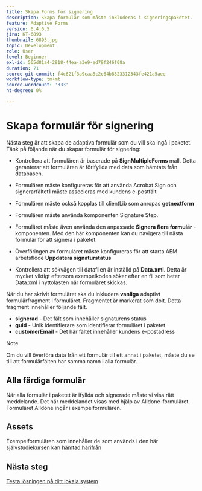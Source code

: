 ```yaml
---
title: Skapa Forms för signering
description: Skapa formulär som måste inkluderas i signeringspaketet.
feature: Adaptive Forms
version: 6.4,6.5
jira: KT-6893
thumbnail: 6893.jpg
topic: Development
role: User
level: Beginner
exl-id: 565d81a4-2918-44ea-a3e9-ed79f246f08a
duration: 71
source-git-commit: f4c621f3a9caa8c2c64b8323312343fe421a5aee
workflow-type: tm+mt
source-wordcount: '333'
ht-degree: 0%

---
```


# Skapa formulär för signering

Nästa steg är att skapa de adaptiva formulär som du vill ska ingå i paketet. Tänk på följande när du skapar formulär för signering:

* Kontrollera att formulären är baserade på **SignMultipleForms** mall. Detta garanterar att formulären är förifyllda med data som hämtats från databasen.

* Formulären måste konfigureras för att använda Acrobat Sign och signerarfältet1 måste associeras med kundens e-postfält
* Formulären måste också kopplas till clientLib som anropas **getnextform**
* Formulären måste använda komponenten Signature Step.
* Formuläret måste även använda den anpassade **Signera flera formulär** -komponenten. Med den här komponenten kan du navigera till nästa formulär för att signera i paketet.
* Överföringen av formuläret måste konfigureras för att starta AEM arbetsflöde **Uppdatera signaturstatus**
* Kontrollera att sökvägen till datafilen är inställd på **Data.xml**. Detta är mycket viktigt eftersom exempelkoden söker efter en fil som heter Data.xml i nyttolasten när formuläret skickas.

När du har skrivit formuläret ska du inkludera **vanliga** adaptivt formulärfragment i formuläret. Fragmentet är markerat som dolt. Detta fragment innehåller följande fält.

* **signerad** - Det fält som innehåller signaturens status
* **guid** - Unik identifierare som identifierar formuläret i paketet
* **customerEmail** - Det här fältet innehåller kundens e-postadress



>[!NOTE]
>Om du vill överföra data från ett formulär till ett annat i paketet, måste du se till att formulärfälten har samma namn i alla formulär.

## Alla färdiga formulär

När alla formulär i paketet är ifyllda och signerade måste vi visa rätt meddelande. Det här meddelandet visas med hjälp av Alldone-formuläret. Formuläret Alldone ingår i exempelformulären.

## Assets

Exempelformulären som innehåller de som används i den här självstudiekursen kan [hämtad härifrån](assets/forms-for-signing.zip)

## Nästa steg

[Testa lösningen på ditt lokala system](./testing-and-trouble-shooting.md)

